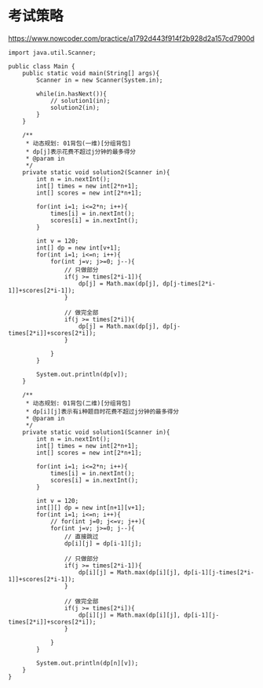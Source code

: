 # 考试策略
https://www.nowcoder.com/practice/a1792d443f914f2b928d2a157cd7900d

    import java.util.Scanner;
    
    public class Main {
        public static void main(String[] args){
            Scanner in = new Scanner(System.in);
    
            while(in.hasNext()){
                // solution1(in);
                solution2(in);
            }
        }
    
        /**
         * 动态规划: 01背包(一维)[分组背包]
         * dp[j]表示花费不超过j分钟的最多得分
         * @param in
         */
        private static void solution2(Scanner in){
            int n = in.nextInt();
            int[] times = new int[2*n+1];
            int[] scores = new int[2*n+1];
    
            for(int i=1; i<=2*n; i++){
                times[i] = in.nextInt();
                scores[i] = in.nextInt();
            }
    
            int v = 120;
            int[] dp = new int[v+1];
            for(int i=1; i<=n; i++){
                for(int j=v; j>=0; j--){
                    // 只做部分
                    if(j >= times[2*i-1]){
                        dp[j] = Math.max(dp[j], dp[j-times[2*i-1]]+scores[2*i-1]);
                    }
    
                    // 做完全部
                    if(j >= times[2*i]){
                        dp[j] = Math.max(dp[j], dp[j-times[2*i]]+scores[2*i]);
                    }
    
                }
            }
    
            System.out.println(dp[v]);
        }
    
        /**
         * 动态规划: 01背包(二维)[分组背包]
         * dp[i][j]表示有i种题目时花费不超过j分钟的最多得分
         * @param in
         */
        private static void solution1(Scanner in){
            int n = in.nextInt();
            int[] times = new int[2*n+1];
            int[] scores = new int[2*n+1];
    
            for(int i=1; i<=2*n; i++){
                times[i] = in.nextInt();
                scores[i] = in.nextInt();
            }
    
            int v = 120;
            int[][] dp = new int[n+1][v+1];
            for(int i=1; i<=n; i++){
                // for(int j=0; j<=v; j++){
                for(int j=v; j>=0; j--){
                    // 直接跳过
                    dp[i][j] = dp[i-1][j];
    
                    // 只做部分
                    if(j >= times[2*i-1]){
                        dp[i][j] = Math.max(dp[i][j], dp[i-1][j-times[2*i-1]]+scores[2*i-1]);
                    }
    
                    // 做完全部
                    if(j >= times[2*i]){
                        dp[i][j] = Math.max(dp[i][j], dp[i-1][j-times[2*i]]+scores[2*i]);
                    }
    
                }
            }
    
            System.out.println(dp[n][v]);
        }
    }
    

